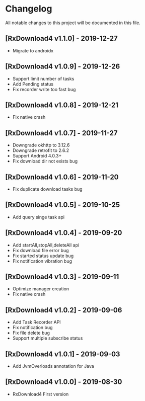 # Changelog
All notable changes to this project will be documented in this file.

## [RxDownload4 v1.1.0] - 2019-12-27
- Migrate to androidx

## [RxDownload4 v1.0.9] - 2019-12-26
- Support limit number of tasks
- Add Pending status
- Fix recorder write too fast bug

## [RxDownload4 v1.0.8] - 2019-12-21
- Fix native crash

## [RxDownload4 v1.0.7] - 2019-11-27
- Downgrade okhttp to 3.12.6
- Downgrade retrofit to 2.6.2
- Support Android 4.0.3+
- Fix download dir not exists bug

## [RxDownload4 v1.0.6] - 2019-11-20
- Fix duplicate download tasks bug

## [RxDownload4 v1.0.5] - 2019-10-25
- Add query singe task api

## [RxDownload4 v1.0.4] - 2019-09-20
- Add startAll,stopAll,deleteAll api
- Fix download file error bug
- Fix started status update bug
- Fix notification vibration bug

## [RxDownload4 v1.0.3] - 2019-09-11
- Optimize manager creation
- Fix native crash

## [RxDownload4 v1.0.2] - 2019-09-06
- Add Task Recorder API
- Fix notification bug
- Fix file delete bug
- Support multiple subscribe status 

## [RxDownload4 v1.0.1] - 2019-09-03
- Add JvmOverloads annotation for Java 

## [RxDownload4 v1.0.0] - 2019-08-30
- RxDownload4 First version
